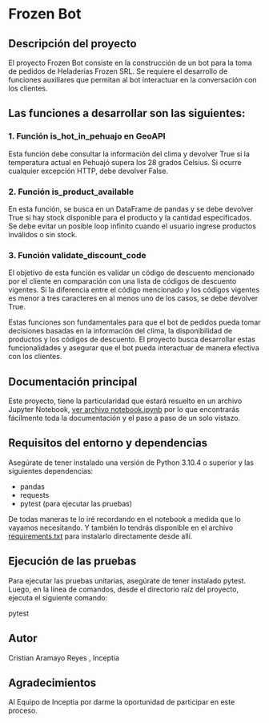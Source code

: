 # Frozen Bot

## Descripción del proyecto
El proyecto Frozen Bot consiste en la construcción de un bot para la toma de pedidos de Heladerías Frozen SRL. Se requiere el desarrollo de funciones auxiliares que permitan al bot interactuar en la conversación con los clientes.

## Las funciones a desarrollar son las siguientes:

### 1. Función is_hot_in_pehuajo en GeoAPI
Esta función debe consultar la información del clima y devolver True si la temperatura actual en Pehuajó supera los 28 grados Celsius. Si ocurre cualquier excepción HTTP, debe devolver False.

### 2. Función is_product_available
En esta función, se busca en un DataFrame de pandas y se debe devolver True si hay stock disponible para el producto y la cantidad especificados. Se debe evitar un posible loop infinito cuando el usuario ingrese productos inválidos o sin stock.

### 3. Función validate_discount_code
El objetivo de esta función es validar un código de descuento mencionado por el cliente en comparación con una lista de códigos de descuento vigentes. Si la diferencia entre el código mencionado y los códigos vigentes es menor a tres caracteres en al menos uno de los casos, se debe devolver True.

Estas funciones son fundamentales para que el bot de pedidos pueda tomar decisiones basadas en la información del clima, la disponibilidad de productos y los códigos de descuento. El proyecto busca desarrollar estas funcionalidades y asegurar que el bot pueda interactuar de manera efectiva con los clientes.

## Documentación principal
Este proyecto, tiene la particularidad que estará resuelto en un archivo Jupyter Notebook, [ver archivo notebook.ipynb](notebook.ipynb) por lo que encontrarás fácilmente toda la documentación y el paso a paso de un solo vistazo.

## Requisitos del entorno y dependencias
Asegúrate de tener instalado una versión de Python 3.10.4 o superior y las siguientes dependencias:

- pandas
- requests
- pytest (para ejecutar las pruebas)

De todas maneras te lo iré recordando en el notebook a medida que lo vayamos necesitando. Y también lo tendrás disponible en el archivo [requirements.txt](requirements.txt) para instalarlo directamente desde allí.

## Ejecución de las pruebas
Para ejecutar las pruebas unitarias, asegúrate de tener instalado pytest. Luego, en la línea de comandos, desde el directorio raíz del proyecto, ejecuta el siguiente comando:

pytest

## Autor
Cristian Aramayo Reyes , Inceptia

## Agradecimientos
Al Equipo de Inceptia por darme la oportunidad de participar en este proceso.
